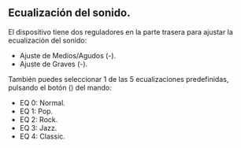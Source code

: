 ## Ecualización del sonido.

El dispositivo tiene dos reguladores en la parte trasera para ajustar la ecualización del sonido:

* Ajuste de Medios/Agudos (-).
* Ajuste de Graves (-).

También puedes seleccionar 1 de las 5 ecualizaciones predefinidas, pulsando el botón () del mando:

* EQ 0: Normal.
* EQ 1: Pop.
* EQ 2: Rock.
* EQ 3: Jazz.
* EQ 4: Classic.

